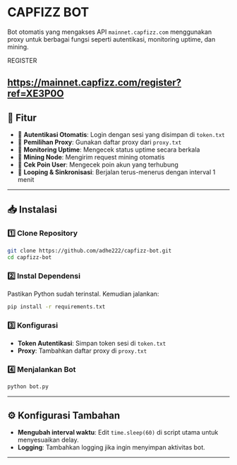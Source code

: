 # CAPFIZZ BOT
Bot otomatis yang mengakses API `mainnet.capfizz.com` menggunakan proxy untuk berbagai fungsi seperti autentikasi, monitoring uptime, dan mining.

REGISTER
## https://mainnet.capfizz.com/register?ref=XE3P0O
## 📌 Fitur
- 🔹 **Autentikasi Otomatis**: Login dengan sesi yang disimpan di `token.txt`
- 🔹 **Pemilihan Proxy**: Gunakan daftar proxy dari `proxy.txt`
- 🔹 **Monitoring Uptime**: Mengecek status uptime secara berkala
- 🔹 **Mining Node**: Mengirim request mining otomatis
- 🔹 **Cek Poin User**: Mengecek poin akun yang terhubung
- 🔹 **Looping & Sinkronisasi**: Berjalan terus-menerus dengan interval 1 menit

---

## 📥 Instalasi

### 1️⃣ **Clone Repository**
```bash
git clone https://github.com/adhe222/capfizz-bot.git
cd capfizz-bot
```

### 2️⃣ **Instal Dependensi**
Pastikan Python sudah terinstal. Kemudian jalankan:
```bash
pip install -r requirements.txt
```

### 3️⃣ **Konfigurasi**
- **Token Autentikasi**: Simpan token sesi di `token.txt`
- **Proxy**: Tambahkan daftar proxy di `proxy.txt`

### 4️⃣ **Menjalankan Bot**
```bash
python bot.py
```

---

## ⚙️ Konfigurasi Tambahan
- **Mengubah interval waktu**: Edit `time.sleep(60)` di script utama untuk menyesuaikan delay.
- **Logging**: Tambahkan logging jika ingin menyimpan aktivitas bot.

---

